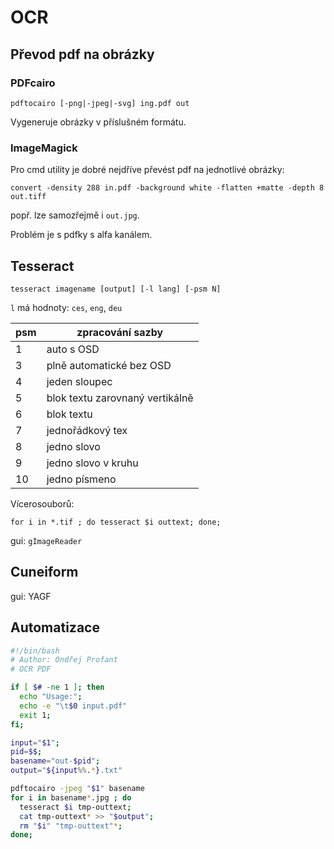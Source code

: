 OCR
===

## Převod pdf na obrázky


### PDFcairo

```
pdftocairo [-png|-jpeg|-svg] ing.pdf out
```

Vygeneruje obrázky v příslušném formátu.

### ImageMagick

Pro cmd utility je dobré nejdříve převést pdf na jednotlivé obrázky:

```
convert -density 288 in.pdf -background white -flatten +matte -depth 8 out.tiff
```

popř. lze samozřejmě i `out.jpg`.
  
Problém je s pdfky s alfa kanálem.



## Tesseract

```
tesseract imagename [output] [-l lang] [-psm N]
```

`l` má hodnoty: `ces`, `eng`, `deu`
  
| psm | zpracování sazby                 |
|-----|----------------------------------|
| 1   | auto s OSD                       |
| 3   | plně automatické bez OSD         | 
| 4   | jeden sloupec                    |
| 5   | blok textu zarovnaný vertikálně  |
| 6   | blok textu                       |
| 7   | jednořádkový tex                 |
| 8   | jedno slovo                      |
| 9   | jedno slovo v kruhu              |
| 10  | jedno písmeno                    |

 
Vícerosouborů:
```
for i in *.tif ; do tesseract $i outtext; done;
```

gui: `gImageReader`


## Cuneiform

gui: YAGF


## Automatizace

```bash
#!/bin/bash
# Author: Ondřej Profant
# OCR PDF

if [ $# -ne 1 ]; then
  echo "Usage:";
  echo -e "\t$0 input.pdf"
  exit 1;
fi;

input="$1";
pid=$$;
basename="out-$pid";
output="${input%%.*}.txt"

pdftocairo -jpeg "$1" basename
for i in basename*.jpg ; do
  tesseract $i tmp-outtext;
  cat tmp-outtext* >> "$output";
  rm "$i" "tmp-outtext"*;
done;
```
